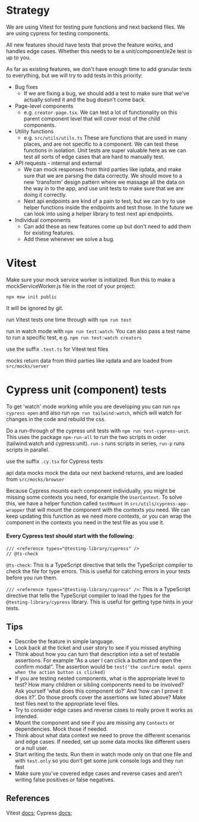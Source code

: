 # Strategy

We are using Vitest for testing pure functions and next backend files.
We are using cypress for testing components.

All new features should have tests that prove the feature works, and handles edge cases. Whether this needs to be a unit/component/e2e test is up to you.

As far as existing features, we don't have enough time to add granular tests to everything, but we will try to add tests in this priority:

-   Bug fixes
    -   If we are fixing a bug, we should add a test to make sure that we've actually solved it and the bug doesn't come back.
-   Page-level components
    -   e.g. `creator-page.tsx`. We can test a lot of functionality on this parent component level that will cover most of the child components.
-   Utility functions
    -   e.g. `src/utils/utils.ts` These are functions that are used in many places, and are not specific to a component. We can test these functions in isolation. Unit tests are super valuable here as we can test all sorts of edge cases that are hard to manually test.
-   API requests - internal and external
    -   We can mock responses from third parties like iqdata, and make sure that we are parsing the data correctly. We should move to a new 'transform' design pattern where we massage all the data on the way in to the app, and use unit tests to make sure that we are doing it correctly.
    -   Next api endpoints are kind of a pain to test, but we can try to use helper functions inside the endpoints and test those. In the future we can look into using a helper library to test next api endpoints.
-   Individual components
    -   Can add these as new features come up but don't need to add them for existing features.
    -   Add these whenever we solve a bug.

# Vitest

Make sure your mock service worker is initialized. Run this to make a mockServiceWorker.js file in the root of your project:

```
npx msw init public
```

It will be ignored by git.

run Vitest tests one time through with `npm run test`

run in watch mode with `npm run test:watch`. You can also pass a test name to run a specific test, e.g. `npm run test:watch creators`

use the suffix `.test.ts` for Vitest test files

mocks return data from third parties like iqdata and are loaded from `src/mocks/server`

# Cypress unit (component) tests

To get 'watch' mode working while you are developing you can run `npx cypress open` and also run `npm run tailwind:watch`, which will watch for changes in the code and rebuild the css.

Do a run-through of the cypress unit tests with `npm run test-cypress-unit`. This uses the package `npm-run-all` to run the two scripts in order (tailwind:watch and cypress:unit). `run-s` runs scripts in series, `run-p` runs scripts in parallel.

use the suffix `.cy.tsx` for Cypress tests

api data mocks mock the data our next backend returns, and are loaded from `src/mocks/browser`

Because Cypress mounts each component individually, you might be missing some contexts you need, for example the `UserContext`. To solve this, we have a helper function called `testMount` in `src/utils/cypress-app-wrapper` that will mount the component with the contexts you need. We can keep updating this function as we need more contexts, or you can wrap the component in the contexts you need in the test file as you use it.

#### Every Cypress test should start with the following:

```tsx
/// <reference types="@testing-library/cypress" />
// @ts-check
```

`@ts-check`: This is a TypeScript directive that tells the TypeScript compiler to check the file for type errors. This is useful for catching errors in your tests before you run them.

`/// <reference types="@testing-library/cypress" />`: This is a TypeScript directive that tells the TypeScript compiler to load the types for the `@testing-library/cypress` library. This is useful for getting type hints in your tests.

## Tips

-   Describe the feature in simple language.
-   Look back at the ticket and user story to see if you missed anything
-   Think about how you can turn that description into a set of testable assertions. For example “As a user I can click a button and open the confirm modal”. The assertion would be `test(‘the confirm modal opens when the action button is clicked)`
-   If you are testing nested components, what is the appropriate level to test? How many children or sibling components need to be involved? Ask yourself ‘what does this component do?’ And ‘how can I prove it does it?’. Do those proofs cover the assertions we listed above? Make test files next to the appropriate level files.
-   Try to consider edge cases and reverse cases to really prove it works as intended.
-   Mount the component and see if you are missing any `Contexts` or dependencies. Mock those if needed.
-   Think about what data context we need to prove the different scenarios and edge cases. If needed, set up some data mocks like different users or a null user.
-   Start writing the tests. Run them in watch mode only on that one file and with `test.only` so you don’t get some junk console logs and they run fast
-   Make sure you’ve covered edge cases and reverse cases and aren’t writing false positives or false negatives.

## References

Vitest [docs](https://vitest.dev);
Cypress [docs](https://docs.cypress.io);
